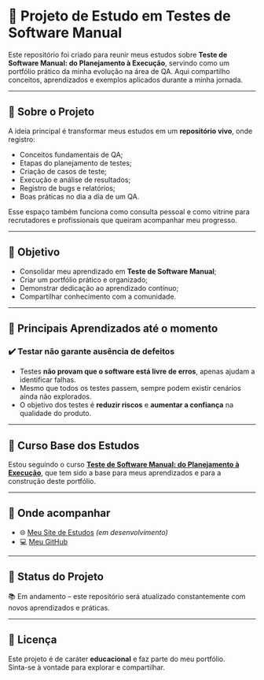 # 🧪 Projeto de Estudo em Testes de Software Manual  

Este repositório foi criado para reunir meus estudos sobre **Teste de Software Manual: do Planejamento à Execução**, servindo como um portfólio prático da minha evolução na área de QA. Aqui compartilho conceitos, aprendizados e exemplos aplicados durante a minha jornada.  

---

## 📖 Sobre o Projeto  

A ideia principal é transformar meus estudos em um **repositório vivo**, onde registro:  
- Conceitos fundamentais de QA;  
- Etapas do planejamento de testes;  
- Criação de casos de teste;  
- Execução e análise de resultados;  
- Registro de bugs e relatórios;  
- Boas práticas no dia a dia de um QA.  

Esse espaço também funciona como consulta pessoal e como vitrine para recrutadores e profissionais que queiram acompanhar meu progresso.  

---

## 🎯 Objetivo  

- Consolidar meu aprendizado em **Teste de Software Manual**;  
- Criar um portfólio prático e organizado;  
- Demonstrar dedicação ao aprendizado contínuo;  
- Compartilhar conhecimento com a comunidade.  

---

## 📌 Principais Aprendizados até o momento  

### ✔️ Testar não garante ausência de defeitos  
- Testes **não provam que o software está livre de erros**, apenas ajudam a identificar falhas.  
- Mesmo que todos os testes passem, sempre podem existir cenários ainda não explorados.  
- O objetivo dos testes é **reduzir riscos** e **aumentar a confiança** na qualidade do produto.  

---

## 🚀 Curso Base dos Estudos  

Estou seguindo o curso [**Teste de Software Manual: do Planejamento à Execução**](https://www.udemy.com/course/teste-de-software-manual-do-planejamento-a-execucao/?couponCode=MT250929G4), que tem sido a base para meus aprendizados e para a construção deste portfólio.  

---

## 🔗 Onde acompanhar  

- 🌐 [Meu Site de Estudos](https://glaydsonfs.github.io/Teste-de-Software-Manual/) _(em desenvolvimento)_  
- 💻 [Meu GitHub](https://github.com/glaydsonfs)  

---

## 📌 Status do Projeto  

📚 Em andamento – este repositório será atualizado constantemente com novos aprendizados e práticas.  

---

## 📜 Licença  

Este projeto é de caráter **educacional** e faz parte do meu portfólio.  
Sinta-se à vontade para explorar e compartilhar.  